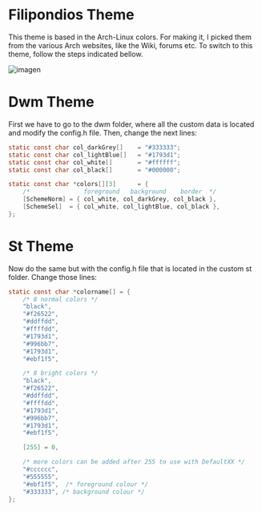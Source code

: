 # Filipondios Theme
This theme is based in the Arch-Linux colors. For making it, I picked them from the various Arch websites, like the Wiki, forums etc. To switch to this theme, follow the steps indicated bellow. 

![imagen](https://user-images.githubusercontent.com/91225771/177217238-6834a696-3089-412f-be61-f0cf5bca8709.png)

# Dwm Theme 
First we have to go to the dwm folder, where all the custom data is located and modify the config.h file. Then, change the next lines:

```C
static const char col_darkGrey[]	= "#333333";
static const char col_lightBlue[]	= "#1793d1";
static const char col_white[]       = "#ffffff";
static const char col_black[]	    = "#000000";

static const char *colors[][3]      = {
	/*               foreground   background    border  */
	[SchemeNorm] = { col_white, col_darkGrey, col_black },
	[SchemeSel]  = { col_white, col_lightBlue, col_black },
};
```

# St Theme
Now do the same but with the config.h file that is located in the custom st folder. Change those lines:
```C
static const char *colorname[] = {
	/* 8 normal colors */
	"black",
	"#f26522",
	"#ddffdd",
	"#ffffdd",
	"#1793d1",
	"#996bb7",
	"#1793d1",
	"#ebf1f5",

	/* 8 bright colors */
	"black",
	"#f26522",
	"#ddffdd",
	"#ffffdd",
	"#1793d1",
	"#996bb7",
	"#1793d1",
	"#ebf1f5",

	[255] = 0,

	/* more colors can be added after 255 to use with DefaultXX */
	"#cccccc",
	"#555555",
	"#ebf1f5",  /* foreground colour */
	"#333333", /* background colour */
};
```
